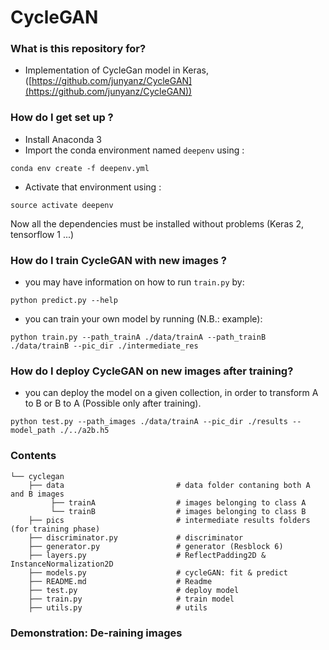 # CycleGAN #

### What is this repository for? 

* Implementation of CycleGan model in Keras, ([https://github.com/junyanz/CycleGAN](https://github.com/junyanz/CycleGAN))


### How do I get set up ?  

* Install Anaconda 3
* Import the conda environment named `deepenv` using : 

```
conda env create -f deepenv.yml
```

* Activate that environment using :

```
source activate deepenv
```

Now all the dependencies must be installed without problems (Keras 2, tensorflow 1 ...)


### How do I train CycleGAN with new images ?

* you may have information on how to run ```train.py``` by:

```
python predict.py --help
```

* you can train your own model by running (N.B.: example):

```
python train.py --path_trainA ./data/trainA --path_trainB ./data/trainB --pic_dir ./intermediate_res
```

### How do I deploy CycleGAN on new images after training?

* you can deploy the model on a given collection, in order to transform A to B or B to A (Possible only after training).

```
python test.py --path_images ./data/trainA --pic_dir ./results --model_path ./../a2b.h5
```

### Contents

```
└── cyclegan
    ├── data                         # data folder contaning both A and B images
         ├── trainA                  # images belonging to class A
         └── trainB                  # images belonging to class B
    ├── pics                         # intermediate results folders (for training phase)
    ├── discriminator.py             # discriminator
    ├── generator.py                 # generator (Resblock 6)
    ├── layers.py                    # ReflectPadding2D & InstanceNormalization2D
    ├── models.py                    # cycleGAN: fit & predict
    ├── README.md                    # Readme
    ├── test.py                      # deploy model
    ├── train.py                     # train model
    ├── utils.py                     # utils

```

### Demonstration: De-raining images 

